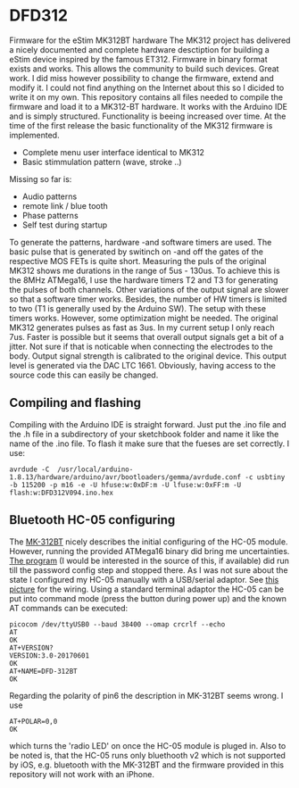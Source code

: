# DFD312
Firmware for the eStim MK312BT hardware
The MK312 project has delivered a nicely documented and complete hardware desctiption for building a eStim device inspired by the famous ET312. Firmware in binary format exists and works. This allows the community to build such devices. Great work. I did miss however possibility to change the firmware, extend and modify it. I could not find anything on the Internet about this so I dicided to write it on my own. This repository contains all files needed to compile the firmware and load it to a MK312-BT hardware. It works with the Arduino IDE and is simply structured. Functionality is beeing increased over time. At the time of the first release the basic functionality of the MK312 firmware is implemented. 
- Complete menu user interface identical to MK312
- Basic stimmulation pattern (wave, stroke ..)

Missing so far is:
- Audio patterns
- remote link / blue tooth
- Phase patterns
- Self test during startup

To generate the patterns, hardware -and software timers are used. The basic pulse that is generated by switinch on -and off the gates of the respective MOS FETs is quite short. Measuring the puls of the original MK312 shows me durations in the range of 5us - 130us. To achieve this is the 8MHz ATMega16, I use the hardware timers T2 and T3 for generating the pulses of both channels. Other variations of the output signal are slower so that a software timer works. Besides, the number of HW timers is limited to two (T1 is generally used by the Arduino SW).  The setup with these timers works. However, some optimization might be needed. The original MK312 generates pulses as fast as 3us. In my current setup I only reach 7us. Faster is possible but it seems that overall output signals get a bit of a jitter. Not sure if that is noticable when connecting the electrodes to  the body. Output signal strength is calibrated to the original device. This output level is generated via the DAC LTC 1661. Obviously, having access to the source code this can easily be changed.

## Compiling and flashing
Compiling with the Arduino IDE is straight forward. Just put the .ino file and the .h file in a subdirectory of your sketchbook folder and name it like the name of the .ino file.
To flash it make sure that the fueses are set correctly. I use:

`avrdude -C  /usr/local/arduino-1.8.13/hardware/arduino/avr/bootloaders/gemma/avrdude.conf -c usbtiny -b 115200 -p m16 -e -U hfuse:w:0xDF:m -U lfuse:w:0xFF:m -U flash:w:DFD312V094.ino.hex`

## Bluetooth HC-05 configuring
The [MK-312BT](https://github.com/CrashOverride85/mk312-bt/tree/master/bluetooth_conf) nicely describes the initial configuring of the HC-05 module. However, running the provided ATMega16 binary did bring me uncertainties. [The program](https://github.com/CrashOverride85/mk312-bt/blob/master/bluetooth_conf/MK-312BT%20V1.2%20HC-05%20Initialization%20ATMEGA16.bin) (I would be interested in the source of this, if available) did run till the password config step and stopped there. As I was not sure about the state I configured my HC-05 manually with a USB/serial adaptor. See [this picture]() for the wiring. Using a standard terminal adaptor the HC-05 can be put into command mode (press the button during power up) and the known AT commands can be executed:

```
picocom /dev/ttyUSB0 --baud 38400 --omap crcrlf --echo
AT
OK
AT+VERSION?
VERSION:3.0-20170601
OK
AT+NAME=DFD-312BT
OK
```

Regarding the polarity of pin6 the description in MK-312BT seems wrong. I use
```
AT+POLAR=0,0
OK
```

which turns the 'radio LED' on once the HC-05 module is pluged in.
Also to be noted is, that the HC-05 runs only bluethooth v2 which is not supported by iOS, e.g. bluetooth with the MK-312BT and the firmware provided in this repository will not work with an iPhone.

